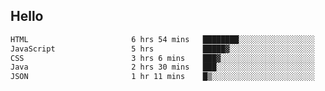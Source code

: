 ## Hello
<!--START_SECTION:waka-->

```txt
HTML                       6 hrs 54 mins   ████████░░░░░░░░░░░░░░░░░   31.83 %
JavaScript                 5 hrs           █████▓░░░░░░░░░░░░░░░░░░░   23.12 %
CSS                        3 hrs 6 mins    ███▓░░░░░░░░░░░░░░░░░░░░░   14.33 %
Java                       2 hrs 30 mins   ███░░░░░░░░░░░░░░░░░░░░░░   11.55 %
JSON                       1 hr 11 mins    █▒░░░░░░░░░░░░░░░░░░░░░░░   05.51 %
```

<!--END_SECTION:waka-->
